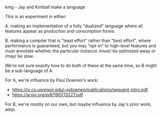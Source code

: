 kmg - Jay and Kimball make a language

This is an experiment in either:

A. making an implementation of a fully "dualized" language where all features
appear as production and consumption forms.

B. making a compiler that is "least effort" rather than "best effort", where
performance is guaranteed, but you may "opt-in" to high-level features and must
annotate whether the particular instance /must/ be optimized away or /may/ be
slow.

We're not sure exactly how to do both of these at the same time, so B might be a
sub-language of A.

For A, we're influence by Paul Downen's work:
- https://ix.cs.uoregon.edu/~pdownen/publications/sequent-intro.pdf
- https://arxiv.org/pdf/1907.13227.pdf

For B, we're mostly on our own, but maybe influence by Jay's prior work, adqc.
